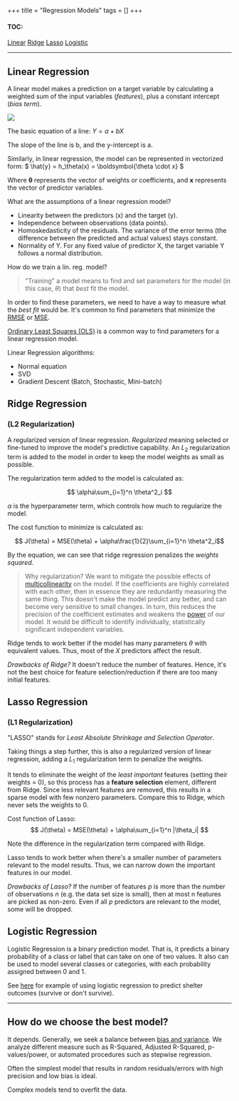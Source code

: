 +++
title = "Regression Models"
tags = []
+++

<!-- TODO: more detail about validation/error measurement, coding examples, what's good for (use cases) -->

#### TOC:
[Linear](#linear-regression)
[Ridge](#ridge-regression)
[Lasso](#lasso-regression)
[Logistic](#logistic-regression)



---

## Linear Regression
 
A linear model makes a prediction on a target variable by calculating a weighted sum of the input variables (*features*), plus a constant intercept (*bias term*).

![](https://upload.wikimedia.org/wikipedia/commons/thumb/3/3a/Linear_regression.svg/1200px-Linear_regression.svg.png) 

The basic equation of a line: $Y = a + bX$ 

The slope of the line is b, and the y-intercept is a.

Similarly, in linear regression, the model can be represented in vectorized form:
$ \hat{y} = h_\theta(x) = \boldsymbol{\theta \cdot x} $

Where $\boldsymbol{\theta}$ represents the vector of weights or coefficients, and $\boldsymbol{x}$ represents the vector of predictor variables.

What are the assumptions of a linear regression model?
* Linearity between the predictors (x) and the target (y).
* Independence between observations (data points).
* Homoskedasticity of the residuals. The variance of the error terms (the difference between the predicted and actual values) stays constant.
* Normality of Y. For any fixed value of predictor X, the target variable Y follows a normal distribution.


How do we train a lin. reg. model?

> "Training" a model means to find and set parameters for the model (in this case, $\theta$) that *best* fit the model.

In order to find these parameters, we need to have a way to measure what the *best fit* would be. It's common to find parameters that minimize the [RMSE](https://en.wikipedia.org/wiki/Root-mean-square_deviation) or [MSE](https://en.wikipedia.org/wiki/Mean_squared_error).

[Ordinary Least Squares (OLS)](https://en.wikipedia.org/wiki/Ordinary_least_squares) is a common way to find parameters for a linear regression model.

Linear Regression algorithms:
- Normal equation
- SVD
- Gradient Descent (Batch, Stochastic, Mini-batch)


## Ridge Regression
### (L2 Regularization)

A regularized version of linear regression. *Regularized* meaning selected or fine-tuned to improve the model's predictive capability. An $L_2$ regularization term is added to the model in order to keep the model weights as small as possible. 

The regularization term added to the model is calculated as:

$$ \alpha\sum_{i=1}^n \theta^2_i $$

$\alpha$ is the hyperparameter term, which controls how much to regularize the model.

The cost function to minimize is calculated as:

$$ J(\theta) = MSE(\theta) + \alpha\frac{1}{2}\sum_{i=1}^n \theta^2_i$$

By the equation, we can see that ridge regression penalizes the *weights squared*.

> Why regularization? We want to mitigate the possible effects of [multicollinearity](https://en.wikipedia.org/wiki/Multicollinearity) on the model. If the coefficients are highly correlated with each other, then in essence they are redundantly measuring the same thing. This doesn't make the model predict any better, and can become very sensitive to small changes. In turn, this reduces the precision of the coefficient estimates and weakens the [power](https://en.wikipedia.org/wiki/Power_of_a_test) of our model. It would be difficult to identify individually, statistically significant independent variables.

Ridge tends to work better if the model has many parameters $\theta$ with equivalent values. Thus, most of the $X$ predictors affect the result.

*Drawbacks of Ridge?* It doesn't reduce the number of features. Hence, it's not the best choice for feature selection/reduction if there are too many initial features.


## Lasso Regression 
### (L1 Regularization)

"LASSO" stands for *Least Absolute Shrinkage and Selection Operator*.

Taking things a step further, this is also a regularized version of linear regression, adding a $L_1$ regularization term to penalize the weights. 

It tends to eliminate the weight of the *least important* features (setting their weights = 0), so this process has a **feature selection** element, different from Ridge. Since less relevant features are removed, this results in a sparse model with few nonzero parameters. Compare this to Ridge, which never sets the weights to 0. 

Cost function of Lasso:
$$ J(\theta) = MSE(\theta) + \alpha\sum_{i=1}^n |\theta_i| $$

Note the difference in the regularization term compared with Ridge.

Lasso tends to work better when there's a smaller number of parameters relevant to the model results. Thus, we can narrow down the important features in our model.

*Drawbacks of Lasso?* If the number of features *p* is more than the number of observations *n* (e.g. the data set size is small), then at most n features are picked as non-zero. Even if all *p* predictors are relevant to the model, some will be dropped.


## Logistic Regression
 
Logistic Regression is a binary prediction model. That is, it predicts a binary probability of a class or label that can take on one of two values. It also  can be used to model several classes or categories, with each probability assigned between 0 and 1. 

See [here](/shelter) for example of using logistic regression to predict shelter outcomes (survive or don't survive).





---

## How do we choose the best model?
It depends. Generally, we seek a balance between [bias and variance](https://en.wikipedia.org/wiki/Bias%E2%80%93variance_tradeoff). We analyze different measure such as R-Squared, Adjusted R-Squared, p-values/power, or automated procedures such as stepwise regression.

Often the simplest model that results in random residuals/errors with high precision and low bias is ideal.
 
Complex models tend to overfit the data.


<!-- Sources:  -->
<!-- Hands on ML -->
<!-- Google develoeprs ML crash course -->

 